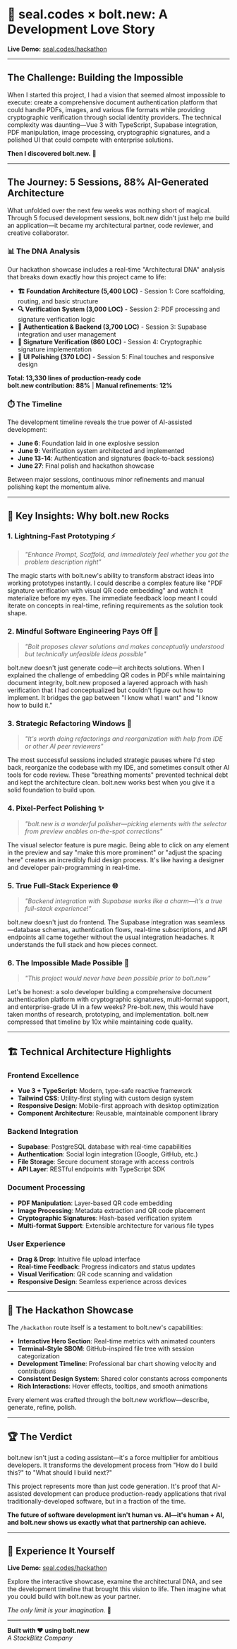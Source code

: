 # 🚀 seal.codes × bolt.new: A Development Love Story

**Live Demo:** [seal.codes/hackathon](https://seal.codes/hackathon)

---

## The Challenge: Building the Impossible

When I started this project, I had a vision that seemed almost impossible to execute: create a comprehensive document authentication platform that could handle PDFs, images, and various file formats while providing cryptographic verification through social identity providers. The technical complexity was daunting—Vue 3 with TypeScript, Supabase integration, PDF manipulation, image processing, cryptographic signatures, and a polished UI that could compete with enterprise solutions.

**Then I discovered bolt.new.** 🤯

---

## The Journey: 5 Sessions, 88% AI-Generated Architecture

What unfolded over the next few weeks was nothing short of magical. Through 5 focused development sessions, bolt.new didn't just help me build an application—it became my architectural partner, code reviewer, and creative collaborator.

### 📊 **The DNA Analysis**

Our hackathon showcase includes a real-time "Architectural DNA" analysis that breaks down exactly how this project came to life:

- **🏗️ Foundation Architecture (5,400 LOC)** - Session 1: Core scaffolding, routing, and basic structure
- **🔍 Verification System (3,000 LOC)** - Session 2: PDF processing and signature verification logic  
- **🔐 Authentication & Backend (3,700 LOC)** - Session 3: Supabase integration and user management
- **🔏 Signature Verification (860 LOC)** - Session 4: Cryptographic signature implementation
- **🎨 UI Polishing (370 LOC)** - Session 5: Final touches and responsive design

**Total: 13,330 lines of production-ready code**  
**bolt.new contribution: 88%** | **Manual refinements: 12%**

### ⏱️ **The Timeline**

The development timeline reveals the true power of AI-assisted development:

- **June 6**: Foundation laid in one explosive session
- **June 9**: Verification system architected and implemented  
- **June 13-14**: Authentication and signatures (back-to-back sessions)
- **June 27**: Final polish and hackathon showcase

Between major sessions, continuous minor refinements and manual polishing kept the momentum alive.

---

## 🎯 Key Insights: Why bolt.new Rocks

### 1. **Lightning-Fast Prototyping** ⚡
> *"Enhance Prompt, Scaffold, and immediately feel whether you got the problem description right"*

The magic starts with bolt.new's ability to transform abstract ideas into working prototypes instantly. I could describe a complex feature like "PDF signature verification with visual QR code embedding" and watch it materialize before my eyes. The immediate feedback loop meant I could iterate on concepts in real-time, refining requirements as the solution took shape.

### 2. **Mindful Software Engineering Pays Off** 🧠
> *"Bolt proposes clever solutions and makes conceptually understood but technically unfeasible ideas possible"*

bolt.new doesn't just generate code—it architects solutions. When I explained the challenge of embedding QR codes in PDFs while maintaining document integrity, bolt.new proposed a layered approach with hash verification that I had conceptualized but couldn't figure out how to implement. It bridges the gap between "I know what I want" and "I know how to build it."

### 3. **Strategic Refactoring Windows** 🔄
> *"It's worth doing refactorings and reorganization with help from IDE or other AI peer reviewers"*

The most successful sessions included strategic pauses where I'd step back, reorganize the codebase with my IDE, and sometimes consult other AI tools for code review. These "breathing moments" prevented technical debt and kept the architecture clean. bolt.new works best when you give it a solid foundation to build upon.

### 4. **Pixel-Perfect Polishing** ✨
> *"bolt.new is a wonderful polisher—picking elements with the selector from preview enables on-the-spot corrections"*

The visual selector feature is pure magic. Being able to click on any element in the preview and say "make this more prominent" or "adjust the spacing here" creates an incredibly fluid design process. It's like having a designer and developer pair-programming in real-time.

### 5. **True Full-Stack Experience** 🌐
> *"Backend integration with Supabase works like a charm—it's a true full-stack experience!"*

bolt.new doesn't just do frontend. The Supabase integration was seamless—database schemas, authentication flows, real-time subscriptions, and API endpoints all came together without the usual integration headaches. It understands the full stack and how pieces connect.

### 6. **The Impossible Made Possible** 🌟
> *"This project would never have been possible prior to bolt.new"*

Let's be honest: a solo developer building a comprehensive document authentication platform with cryptographic signatures, multi-format support, and enterprise-grade UI in a few weeks? Pre-bolt.new, this would have taken months of research, prototyping, and implementation. bolt.new compressed that timeline by 10x while maintaining code quality.

---

## 🏗️ **Technical Architecture Highlights**

### **Frontend Excellence**
- **Vue 3 + TypeScript**: Modern, type-safe reactive framework
- **Tailwind CSS**: Utility-first styling with custom design system
- **Responsive Design**: Mobile-first approach with desktop optimization
- **Component Architecture**: Reusable, maintainable component library

### **Backend Integration**
- **Supabase**: PostgreSQL database with real-time capabilities
- **Authentication**: Social login integration (Google, GitHub, etc.)
- **File Storage**: Secure document storage with access controls
- **API Layer**: RESTful endpoints with TypeScript SDK

### **Document Processing**
- **PDF Manipulation**: Layer-based QR code embedding
- **Image Processing**: Metadata extraction and QR code placement
- **Cryptographic Signatures**: Hash-based verification system
- **Multi-format Support**: Extensible architecture for various file types

### **User Experience**
- **Drag & Drop**: Intuitive file upload interface
- **Real-time Feedback**: Progress indicators and status updates
- **Visual Verification**: QR code scanning and validation
- **Responsive Design**: Seamless experience across devices

---

## 🎨 **The Hackathon Showcase**

The `/hackathon` route itself is a testament to bolt.new's capabilities:

- **Interactive Hero Section**: Real-time metrics with animated counters
- **Terminal-Style SBOM**: GitHub-inspired file tree with session categorization
- **Development Timeline**: Professional bar chart showing velocity and contributions
- **Consistent Design System**: Shared color constants across components
- **Rich Interactions**: Hover effects, tooltips, and smooth animations

Every element was crafted through the bolt.new workflow—describe, generate, refine, polish.

---

## 🏆 **The Verdict**

bolt.new isn't just a coding assistant—it's a force multiplier for ambitious developers. It transforms the development process from "How do I build this?" to "What should I build next?"

This project represents more than just code generation. It's proof that AI-assisted development can produce production-ready applications that rival traditionally-developed software, but in a fraction of the time.

**The future of software development isn't human vs. AI—it's human + AI, and bolt.new shows us exactly what that partnership can achieve.**

---

## 🔗 **Experience It Yourself**

**Live Demo:** [seal.codes/hackathon](https://seal.codes/hackathon)

Explore the interactive showcase, examine the architectural DNA, and see the development timeline that brought this vision to life. Then imagine what you could build with bolt.new as your partner.

*The only limit is your imagination.* 🚀

---

**Built with ❤️ using bolt.new**  
*A StackBlitz Company*
